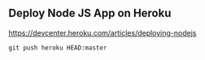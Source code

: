 ## Deploy Node JS App on Heroku
https://devcenter.heroku.com/articles/deploying-nodejs

`git push heroku HEAD:master` 

